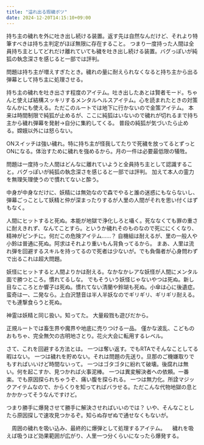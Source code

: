 ```yaml
---
title: "溢れ出る瑕穢ボツ"
date: 2024-12-20T14:15:10+09:00
---
```

持ち主の穢れを外に吐き出し続ける装置。返す先は自然なんだけど、それより特筆すべきは持ち主判定がほぼ無限に存在すること。
つまり一度持った人間は全員持ち主としてどれだけ離れていても穢を吐き出し続ける装置。バグっぽいが純狐の執念深さを感じると一部では評判。

問題は持ち主が増えすぎたとき。穢れの量に耐えられなくなると持ち主から出る弾幕として持ち主に処理させる。





持ち主の穢れを吐き出さす程度のアイテム。吐き出したあとは賢者モード。ちゃんと使えば結構スッキリするメンタルヘルスアイテム。心を読まれたときの対策なんかにも使える。ただこのルートでは地下に行かないので金策アイテム。
本来は時間制限で純狐が止めるが、ここに純狐はいないので穢れが切れるまで持ち主から穢れ弾幕を発射→自分に集約してくる。
普段の純狐が気づいたら止める。嫦娥以外には怒らない。

ONスイッチは強い穢れ。特に持ち主が怪我してたりで死穢を放ってるとずっとONになる。体治すために穢れを強めるから。月の一件は必要最低限の犠牲。

問題は一度持った人間はどんなに離れていようと全員持ち主として認識すること。バグっぽいが純狐の執念深さを感じると一部では評判。
加えて本人の霊力を無理矢理使うので慣れてないと酔う。

中身が中身なだけに、妖精には無効なので森でやると誰の迷惑にもならないし、弾幕ごっことして妖精と仲が深まったりするが人里の人間がそれを思い付くはずもなく。

人間にヒットすると死ぬ。本能が地獄で浄化しろと囁く。死ななくても罪の重さに耐えきれず、なんてことすら。というか穢れそのものなので死ににくくなり、精神がピンチに。何だこの危険アイテム……？
自機組は耐えるが、里の一般人や小鈴は普通に死ぬ。阿求はそれより重いもん背負ってるから。
まあ、人里は流れ弾を回避するスキルを持ってるので死者は少ないが。でも負傷者が心身問わずで出るこれは超大問題。

妖怪にヒットすると人間よりかは耐える。なかなかレアな妖怪が人間にメンタル面で勝つところ。慣れてるしな。
でもそういう妖怪じゃないやつは死ぬ。新し目なこころとか響子は死ぬ。慣れてない清蘭や鈴瑚も死ぬ。小傘は心に後遺症。蛮奇は一、二発なら。上白沢慧音は半人半妖なのでギリギリ、ギリギリ耐える。でも連撃食らうと死ぬ。

神霊は妖精と同じ扱い。知ってた。
大量殺戮も遊びだから。


正規ルートでは畜生界や魔界や地底に売りつける一品。
僅かな波乱、こどものおもちゃ、完全無欠の古明地さとり。花火大会に転用するレベル。



さて、これを回避する方法とは。
一つは奪い返す。でもRTAでそんなことしてる暇はない。
一つは穢れを貯めない。それは問題の先送り。旦那のご機嫌取りでもすればいいけど時間ないって。
一つはゴタゴタに紛れて破壊。後腐れは無い。何を起こすか、見つかれば火事泥棒。
一つは異変解決者への依頼。一番楽。でも原因探られちゃうぞ、痛い腹を探られる。
一つは無力化。所詮マジックアイテムなので、からくりを知ってればバラせる。ただこんな代物地獄の息とかかかってそうなんですけど。

つまり勝手に爆発させて勝手に解決させればいいのでは？
いや、そんなことしたら原因探しで速攻見つかるぞ。知らぬ存ぜぬで通せなくもないが。

　周囲の穢れを吸い込み、最終的に爆弾として処理するアイテム。
　穢れを吸えば吸うほど効果範囲が広がり、人里一つ分くらいになったら爆発する。

　
　
